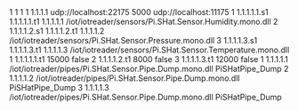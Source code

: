 <iotreader>
  <device>
    <network>1</network>
    <region>1</region>
    <ring>1</ring>
    <id>1</id>
    <name>1.1.1.1</name>
  </device>
  <manager>
    <client
      type="udp">
      <Uri>udp://localhost:22175</Uri>
    </client>
    <formatter
      type="json" />
    <compressor
      type="gzip" />
    <signer
      type="hmac-sha1" />
    <AliveTimeoutInMilliseconds>5000</AliveTimeoutInMilliseconds>
  </manager>
  <dispatcher>
    <client
      type="udp">
      <Uri>udp://localhost:11175</Uri>
    </client>
    <formatter
      type="json" />
    <compressor
      type="gzip" />
    <signer
      type="hmac-sha1" />
    <throttling
      type="none" />
  </dispatcher>
  <sensors>
    <sensor
      type="custom">
      <UniqueId>1</UniqueId>
      <UniqueName>1.1.1.1.1.s1</UniqueName>
      <TriggerUniqueName>1.1.1.1.1.t1</TriggerUniqueName>
      <ChainUniqueName>1.1.1.1.1</ChainUniqueName>
      <LibraryPath>/iot/iotreader/sensors/Pi.SHat.Sensor.Humidity.mono.dll</LibraryPath>
      <Parameters></Parameters>
    </sensor>
    <sensor
      type="custom">
      <UniqueId>2</UniqueId>
      <UniqueName>1.1.1.1.2.s1</UniqueName>
      <TriggerUniqueName>1.1.1.1.2.t1</TriggerUniqueName>
      <ChainUniqueName>1.1.1.1.2</ChainUniqueName>
      <LibraryPath>/iot/iotreader/sensors/Pi.SHat.Sensor.Pressure.mono.dll</LibraryPath>
      <Parameters></Parameters>
    </sensor>
    <sensor
      type="custom">
      <UniqueId>3</UniqueId>
      <UniqueName>1.1.1.1.3.s1</UniqueName>
      <TriggerUniqueName>1.1.1.1.3.t1</TriggerUniqueName>
      <ChainUniqueName>1.1.1.1.3</ChainUniqueName>
      <LibraryPath>/iot/iotreader/sensors/Pi.SHat.Sensor.Temperature.mono.dll</LibraryPath>
      <Parameters></Parameters>
    </sensor>
  </sensors>
  <triggers>
    <trigger
      type="simple">
      <UniqueId>1</UniqueId>
      <UniqueName>1.1.1.1.1.t1</UniqueName>
      <WithIntervalInMilliseconds>15000</WithIntervalInMilliseconds>
      <RepeatForever>false</RepeatForever>
    </trigger>
    <trigger
      type="simple">
      <UniqueId>2</UniqueId>
      <UniqueName>1.1.1.1.2.t1</UniqueName>
      <WithIntervalInMilliseconds>8000</WithIntervalInMilliseconds>
      <RepeatForever>false</RepeatForever>
    </trigger>
    <trigger
      type="simple">
      <UniqueId>3</UniqueId>
      <UniqueName>1.1.1.1.3.t1</UniqueName>
      <WithIntervalInMilliseconds>12000</WithIntervalInMilliseconds>
      <RepeatForever>false</RepeatForever>
    </trigger>
  </triggers>
  <chains>
    <chain>
      <UniqueId>1</UniqueId>
      <UniqueName>1.1.1.1.1</UniqueName>
      <pipes>
        <pipe
          type="simple"
          stage="1" />
        <pipe stage="2" type="custom">
          <LibraryPath>/iot/iotreader/pipes/Pi.SHat.Sensor.Pipe.Dump.mono.dll</LibraryPath>
          <Class>PiSHatPipe_Dump</Class>
        </pipe>
    </pipes>
    </chain>
    <chain>
      <UniqueId>2</UniqueId>
      <UniqueName>1.1.1.1.2</UniqueName>
      <pipes>
        <pipe
          type="simple"
          stage="1" />
        <pipe stage="2" type="custom">
          <LibraryPath>/iot/iotreader/pipes/Pi.SHat.Sensor.Pipe.Dump.mono.dll</LibraryPath>
          <Class>PiSHatPipe_Dump</Class>
        </pipe>
      </pipes>
    </chain>
    <chain>
      <UniqueId>3</UniqueId>
      <UniqueName>1.1.1.1.3</UniqueName>
      <pipes>
        <pipe
          type="simple"
          stage="1" />
        <pipe stage="2" type="custom">
          <LibraryPath>/iot/iotreader/pipes/Pi.SHat.Sensor.Pipe.Dump.mono.dll</LibraryPath>
          <Class>PiSHatPipe_Dump</Class>
        </pipe>
      </pipes>
    </chain>
  </chains>
</iotreader>
